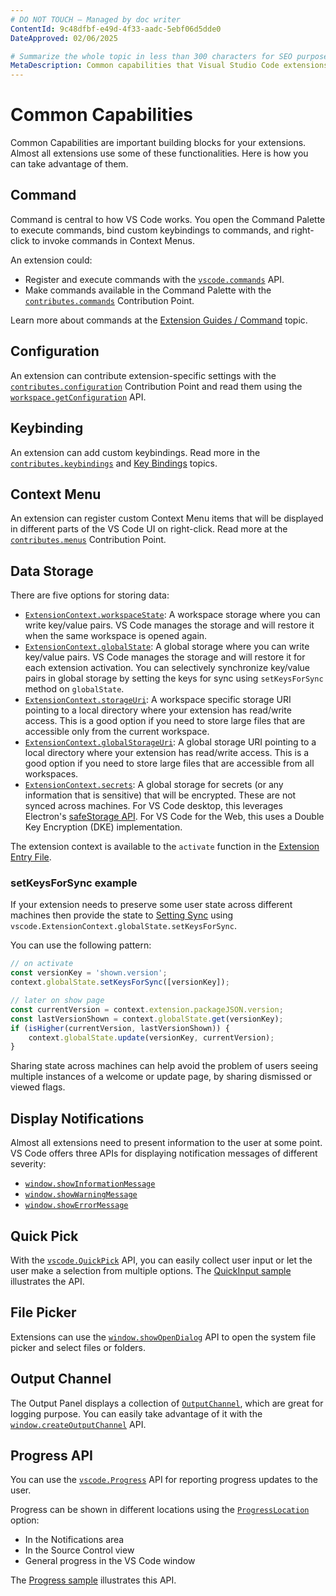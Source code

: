 ```yaml
---
# DO NOT TOUCH — Managed by doc writer
ContentId: 9c48dfbf-e49d-4f33-aadc-5ebf06d5dde0
DateApproved: 02/06/2025

# Summarize the whole topic in less than 300 characters for SEO purpose
MetaDescription: Common capabilities that Visual Studio Code extensions (plug-ins) can take advantage of
---
```


# Common Capabilities

Common Capabilities are important building blocks for your extensions. Almost all extensions use some of these functionalities. Here is how you can take advantage of them.

## Command

Command is central to how VS Code works. You open the Command Palette to execute commands, bind custom keybindings to commands, and right-click to invoke commands in Context Menus.

An extension could:

- Register and execute commands with the [`vscode.commands`](/api/references/vscode-api#commands) API.
- Make commands available in the Command Palette with the [`contributes.commands`](/api/references/contribution-points#contributes.commands) Contribution Point.

Learn more about commands at the [Extension Guides / Command](/api/extension-guides/command) topic.

## Configuration

An extension can contribute extension-specific settings with the [`contributes.configuration`](/api/references/contribution-points#contributes.configuration) Contribution Point and read them using the [`workspace.getConfiguration`](/api/references/vscode-api#workspace.getConfiguration) API.

## Keybinding

An extension can add custom keybindings. Read more in the [`contributes.keybindings`](/api/references/contribution-points#contributes.keybindings) and [Key Bindings](/docs/getstarted/keybindings) topics.

## Context Menu

An extension can register custom Context Menu items that will be displayed in different parts of the VS Code UI on right-click. Read more at the [`contributes.menus`](/api/references/contribution-points#contributes.menus) Contribution Point.

## Data Storage

There are five options for storing data:

- [`ExtensionContext.workspaceState`](/api/references/vscode-api#ExtensionContext.workspaceState): A workspace storage where you can write key/value pairs. VS Code manages the storage and will restore it when the same workspace is opened again.
- [`ExtensionContext.globalState`](/api/references/vscode-api#ExtensionContext.globalState): A global storage where you can write key/value pairs. VS Code manages the storage and will restore it for each extension activation. You can selectively synchronize key/value pairs in global storage by setting the keys for sync using `setKeysForSync` method on `globalState`.
- [`ExtensionContext.storageUri`](/api/references/vscode-api#ExtensionContext.storageUri): A workspace specific storage URI pointing to a local directory where your extension has read/write access. This is a good option if you need to store large files that are accessible only from the current workspace.
- [`ExtensionContext.globalStorageUri`](/api/references/vscode-api#ExtensionContext.globalStorageUri): A global storage URI pointing to a local directory where your extension has read/write access. This is a good option if you need to store large files that are accessible from all workspaces.
- [`ExtensionContext.secrets`](/api/references/vscode-api#ExtensionContext.secrets): A global storage for secrets (or any information that is sensitive) that will be encrypted. These are not synced across machines. For VS Code desktop, this leverages Electron's [safeStorage API](https://www.electronjs.org/docs/latest/api/safe-storage). For VS Code for the Web, this uses a Double Key Encryption (DKE) implementation.

The extension context is available to the `activate` function in the [Extension Entry File](/api/get-started/extension-anatomy#extension-entry-file).

### setKeysForSync example

If your extension needs to preserve some user state across different machines then provide the state to [Setting Sync](/docs/editor/settings-sync) using `vscode.ExtensionContext.globalState.setKeysForSync`.

You can use the following pattern:

```TypeScript
// on activate
const versionKey = 'shown.version';
context.globalState.setKeysForSync([versionKey]);

// later on show page
const currentVersion = context.extension.packageJSON.version;
const lastVersionShown = context.globalState.get(versionKey);
if (isHigher(currentVersion, lastVersionShown)) {
    context.globalState.update(versionKey, currentVersion);
}
```

Sharing state across machines can help avoid the problem of users seeing multiple instances of a welcome or update page, by sharing dismissed or viewed flags.

## Display Notifications

Almost all extensions need to present information to the user at some point. VS Code offers three APIs for displaying notification messages of different severity:

- [`window.showInformationMessage`](/api/references/vscode-api#window.showInformationMessage)
- [`window.showWarningMessage`](/api/references/vscode-api#window.showWarningMessage)
- [`window.showErrorMessage`](/api/references/vscode-api#window.showErrorMessage)

## Quick Pick

With the [`vscode.QuickPick`](/api/references/vscode-api#QuickPick) API, you can easily collect user input or let the user make a selection from multiple options. The [QuickInput sample](https://github.com/microsoft/vscode-extension-samples/tree/main/quickinput-sample) illustrates the API.

## File Picker

Extensions can use the [`window.showOpenDialog`](/api/references/vscode-api#window.showOpenDialog) API to open the system file picker and select files or folders.

## Output Channel

The Output Panel displays a collection of [`OutputChannel`](/api/references/vscode-api#OutputChannel), which are great for logging purpose. You can easily take advantage of it with the [`window.createOutputChannel`](/api/references/vscode-api#window.createOutputChannel) API.

## Progress API

You can use the [`vscode.Progress`](/api/references/vscode-api#Progress) API for reporting progress updates to the user.

Progress can be shown in different locations using the [`ProgressLocation`](/api/references/vscode-api#ProgressLocation) option:

- In the Notifications area
- In the Source Control view
- General progress in the VS Code window

The [Progress sample](https://github.com/microsoft/vscode-extension-samples/tree/main/progress-sample) illustrates this API.
